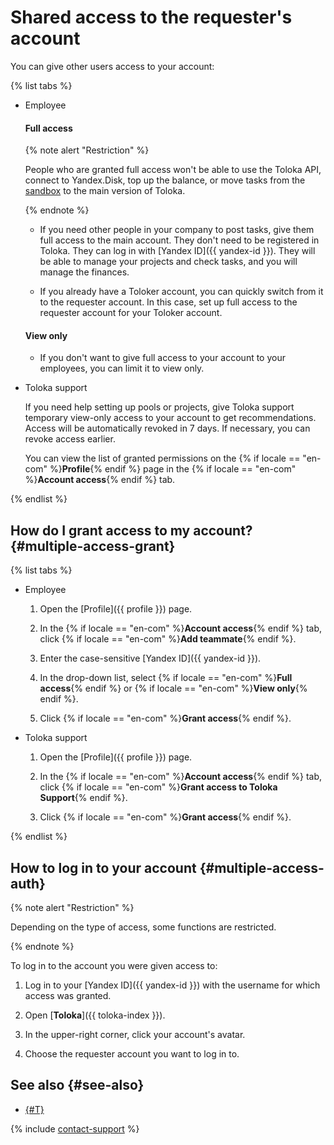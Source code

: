 # Shared access to the requester's account

You can give other users access to your account:

{% list tabs %}

- Employee

  #### Full access

  {% note alert "Restriction" %}

  People who are granted full access won't be able to use the Toloka API, connect to Yandex.Disk, top up the balance, or move tasks from the [sandbox](../../glossary.md#sandbox) to the main version of Toloka.

  {% endnote %}

  - If you need other people in your company to post tasks, give them full access to the main account. They don't need to be registered in Toloka. They can log in with [Yandex ID]({{ yandex-id }}). They will be able to manage your projects and check tasks, and you will manage the finances.

  - If you already have a Toloker account, you can quickly switch from it to the requester account. In this case, set up full access to the requester account for your Toloker account.

  #### View only

  - If you don't want to give full access to your account to your employees, you can limit it to view only.

- Toloka support

  If you need help setting up pools or projects, give Toloka support temporary view-only access to your account to get recommendations. Access will be automatically revoked in 7 days. If necessary, you can revoke access earlier.

  You can view the list of granted permissions on the {% if locale == "en-com" %}**Profile**{% endif %} page in the {% if locale == "en-com" %}**Account access**{% endif %} tab.

{% endlist %}

## How do I grant access to my account? {#multiple-access-grant}

{% list tabs %}

- Employee

  1. Open the [Profile]({{ profile }}) page.

  1. In the {% if locale == "en-com" %}**Account access**{% endif %} tab, click {% if locale == "en-com" %}**Add teammate**{% endif %}.

  1. Enter the case-sensitive [Yandex ID]({{ yandex-id }}).

  1. In the drop-down list, select {% if locale == "en-com" %}**Full access**{% endif %} or {% if locale == "en-com" %}**View only**{% endif %}.

  1. Click {% if locale == "en-com" %}**Grant access**{% endif %}.

- Toloka support

  1. Open the [Profile]({{ profile }}) page.

  1. In the {% if locale == "en-com" %}**Account access**{% endif %} tab, click {% if locale == "en-com" %}**Grant access to Toloka Support**{% endif %}.

  1. Click {% if locale == "en-com" %}**Grant access**{% endif %}.

{% endlist %}

## How to log in to your account {#multiple-access-auth}

{% note alert "Restriction" %}

Depending on the type of access, some functions are restricted.

{% endnote %}

To log in to the account you were given access to:

1. Log in to your [Yandex ID]({{ yandex-id }}) with the username for which access was granted.

1. Open [**Toloka**]({{ toloka-index }}).

1. In the upper-right corner, click your account's avatar.

1. Choose the requester account you want to log in to.

## See also {#see-also}

- [{#T}](access.md)

{% include [contact-support](../_includes/contact-support.md) %}